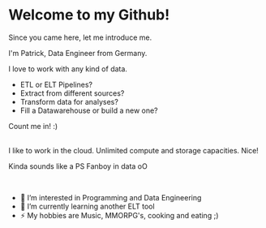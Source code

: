 # Welcome to my Github!

Since you came here, let me introduce me.

I'm Patrick, Data Engineer from Germany.

I love to work with any kind of data.
- ETL or ELT Pipelines?
- Extract from different sources?
- Transform data for analyses?
- Fill a Datawarehouse or build a new one?

Count me in! :)
</br>
</br>

I like to work in the cloud.
Unlimited compute and storage capacities. Nice!

Kinda sounds like a PS Fanboy in data oO

</br>

- 👀 I’m interested in Programming and Data Engineering
- 🌱 I’m currently learning another ELT tool
- ⚡ My hobbies are Music, MMORPG's, cooking and eating ;)






<!---
PatrickDegner/PatrickDegner is a ✨ special ✨ repository because its `README.md` (this file) appears on your GitHub profile.
You can click the Preview link to take a look at your changes.
--->
